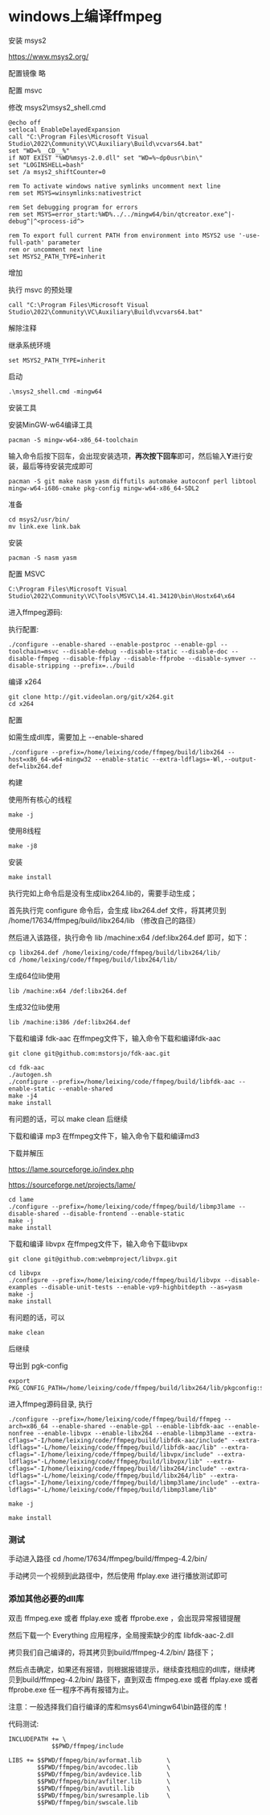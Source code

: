 # windows上编译ffmpeg



安装 msys2

https://www.msys2.org/





配置镜像 略



配置 msvc

修改 msys2\msys2_shell.cmd

```shell
@echo off
setlocal EnableDelayedExpansion
call "C:\Program Files\Microsoft Visual Studio\2022\Community\VC\Auxiliary\Build\vcvars64.bat"
set "WD=%__CD__%"
if NOT EXIST "%WD%msys-2.0.dll" set "WD=%~dp0usr\bin\"
set "LOGINSHELL=bash"
set /a msys2_shiftCounter=0

rem To activate windows native symlinks uncomment next line
rem set MSYS=winsymlinks:nativestrict

rem Set debugging program for errors
rem set MSYS=error_start:%WD%../../mingw64/bin/qtcreator.exe^|-debug^|^<process-id^>

rem To export full current PATH from environment into MSYS2 use '-use-full-path' parameter
rem or uncomment next line
set MSYS2_PATH_TYPE=inherit
```

增加

执行 msvc 的预处理

```shell
call "C:\Program Files\Microsoft Visual Studio\2022\Community\VC\Auxiliary\Build\vcvars64.bat"
```

解除注释

继承系统环境

```shell
set MSYS2_PATH_TYPE=inherit
```



启动

```shell
.\msys2_shell.cmd -mingw64
```



安装工具

安装MinGW-w64编译工具

```shell
pacman -S mingw-w64-x86_64-toolchain
```

输入命令后按下回车，会出现安装选项，**再次按下回车**即可，然后输入**Y**进行安装，最后等待安装完成即可

```shell
pacman -S git make nasm yasm diffutils automake autoconf perl libtool mingw-w64-i686-cmake pkg-config mingw-w64-x86_64-SDL2
```



准备

```
cd msys2/usr/bin/
mv link.exe link.bak
```



安装

```
pacman -S nasm yasm
```



配置 MSVC

```
C:\Program Files\Microsoft Visual Studio\2022\Community\VC\Tools\MSVC\14.41.34120\bin\Hostx64\x64
```







进入ffmpeg源码:

执行配置:

```shell
./configure --enable-shared --enable-postproc --enable-gpl --toolchain=msvc --disable-debug --disable-static --disable-doc --disable-ffmpeg --disable-ffplay --disable-ffprobe --disable-symver --disable-stripping --prefix=../build
```



编译 x264

```shell
git clone http://git.videolan.org/git/x264.git
cd x264
```



配置

如需生成dll库，需要加上  --enable-shared

```
./configure --prefix=/home/leixing/code/ffmpeg/build/libx264 --host=x86_64-w64-mingw32 --enable-static --extra-ldflags=-Wl,--output-def=libx264.def
```

构建

使用所有核心的线程

```
make -j
```

使用8线程

```
make -j8
```

安装

```
make install
```



执行完如上命令后是没有生成libx264.lib的，需要手动生成；

首先执行完 configure 命令后，会生成 libx264.def 文件，将其拷贝到  /home/17634/ffmpeg/build/libx264/lib （修改自己的路径）

然后进入该路径，执行命令 lib /machine:x64 /def:libx264.def 即可，如下：

```
cp libx264.def /home/leixing/code/ffmpeg/build/libx264/lib/
cd /home/leixing/code/ffmpeg/build/libx264/lib/
```

生成64位lib使用

```
lib /machine:x64 /def:libx264.def
```

生成32位lib使用

```
lib /machine:i386 /def:libx264.def
```



下载和编译 fdk-aac
在ffmpeg文件下，输入命令下载和编译fdk-aac

```
git clone git@github.com:mstorsjo/fdk-aac.git
```

```
cd fdk-aac
./autogen.sh
./configure --prefix=/home/leixing/code/ffmpeg/build/libfdk-aac --enable-static --enable-shared
make -j4
make install
```

有问题的话，可以 make clean 后继续





下载和编译 mp3
在ffmpeg文件下，输入命令下载和编译md3

下载并解压

https://lame.sourceforge.io/index.php

https://sourceforge.net/projects/lame/

```
cd lame
./configure --prefix=/home/leixing/code/ffmpeg/build/libmp3lame --disable-shared --disable-frontend --enable-static
make -j
make install
```



下载和编译 libvpx
在ffmpeg文件下，输入命令下载libvpx

```
git clone git@github.com:webmproject/libvpx.git

cd libvpx
./configure --prefix=/home/leixing/code/ffmpeg/build/libvpx --disable-examples --disable-unit-tests --enable-vp9-highbitdepth --as=yasm
make -j
make install
```

有问题的话，可以 

```
make clean
```

 后继续

导出到 pgk-config

```
export PKG_CONFIG_PATH=/home/leixing/code/ffmpeg/build/libx264/lib/pkgconfig:$PKG_CONFIG_PATH
```





进入ffmpeg源码目录, 执行

```
./configure --prefix=/home/leixing/code/ffmpeg/build/ffmpeg --arch=x86_64 --enable-shared --enable-gpl --enable-libfdk-aac --enable-nonfree --enable-libvpx --enable-libx264 --enable-libmp3lame --extra-cflags="-I/home/leixing/code/ffmpeg/build/libfdk-aac/include" --extra-ldflags="-L/home/leixing/code/ffmpeg/build/libfdk-aac/lib" --extra-cflags="-I/home/leixing/code/ffmpeg/build/libvpx/include" --extra-ldflags="-L/home/leixing/code/ffmpeg/build/libvpx/lib" --extra-cflags="-I/home/leixing/code/ffmpeg/build/libx264/include" --extra-ldflags="-L/home/leixing/code/ffmpeg/build/libx264/lib" --extra-cflags="-I/home/leixing/code/ffmpeg/build/libmp3lame/include" --extra-ldflags="-L/home/leixing/code/ffmpeg/build/libmp3lame/lib"
```



```
make -j
```

```
make install
```





### 测试

手动进入路径 cd /home/17634/ffmpeg/build/ffmpeg-4.2/bin/ 

手动拷贝一个视频到此路径中，然后使用 ffplay.exe 进行播放测试即可

### 添加其他必要的dll库

双击 ffmpeg.exe 或者 ffplay.exe 或者 ffprobe.exe ，会出现异常报错提醒

然后下载一个 Everything 应用程序，全局搜索缺少的库 libfdk-aac-2.dll

拷贝我们自己编译的，将其拷贝到build/ffmpeg-4.2/bin/ 路径下；

然后点击确定，如果还有报错，则根据报错提示，继续查找相应的dll库，继续拷贝到build/ffmpeg-4.2/bin/ 路径下，直到双击 ffmpeg.exe 或者 ffplay.exe 或者 ffprobe.exe 任一程序不再有报错为止。

注意：一般选择我们自行编译的库和msys64\mingw64\bin路径的库！





代码测试:

```
INCLUDEPATH += \
            $$PWD/ffmpeg/include

LIBS += $$PWD/ffmpeg/bin/avformat.lib       \
        $$PWD/ffmpeg/bin/avcodec.lib        \
        $$PWD/ffmpeg/bin/avdevice.lib       \
        $$PWD/ffmpeg/bin/avfilter.lib       \
        $$PWD/ffmpeg/bin/avutil.lib         \
        $$PWD/ffmpeg/bin/swresample.lib     \
        $$PWD/ffmpeg/bin/swscale.lib
```

